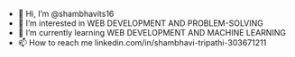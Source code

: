 - 👋 Hi, I’m @shambhavits16
- 👀 I’m interested in WEB DEVELOPMENT AND PROBLEM-SOLVING 
- 🌱 I’m currently learning WEB DEVELOPMENT AND MACHINE LEARNING
- 📫 How to reach me linkedin.com/in/shambhavi-tripathi-303671211

<!---
shambhavits16/shambhavits16 is a ✨ special ✨ repository because its `README.md` (this file) appears on your GitHub profile.
You can click the Preview link to take a look at your changes.
--->
